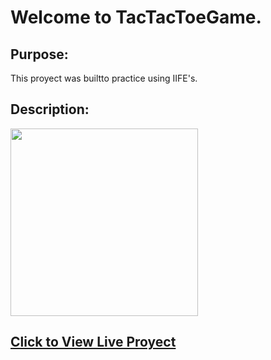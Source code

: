 # Welcome to TacTacToeGame.
## Purpose: 
This proyect was builtto practice using IIFE's.
## Description:


<img src="calculatordemo.gif" height="300" style="object-fit:cover;" >

## [Click to View Live Proyect](https://ajprogramdev.github.io/TicTacToeGame/)

